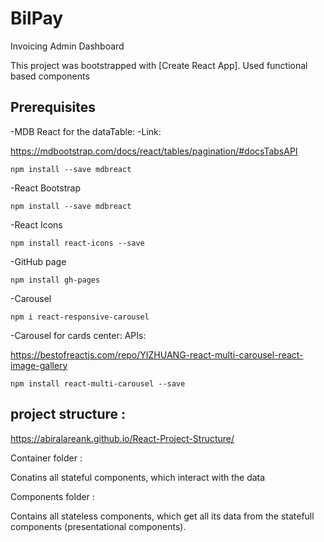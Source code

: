 # BilPay 
Invoicing Admin Dashboard

This project was bootstrapped with [Create React App].
Used functional based components

## Prerequisites
-MDB React for the dataTable: -Link:

https://mdbootstrap.com/docs/react/tables/pagination/#docsTabsAPI

    npm install --save mdbreact

-React Bootstrap 

    npm install --save mdbreact


-React Icons

    npm install react-icons --save

-GitHub page 

    npm install gh-pages

-Carousel

    npm i react-responsive-carousel

-Carousel for cards center: APIs:

https://bestofreactjs.com/repo/YIZHUANG-react-multi-carousel-react-image-gallery

    npm install react-multi-carousel --save


    


## project structure :
https://abiralareank.github.io/React-Project-Structure/

Container folder : 

Conatins all stateful components, which interact with the data 

Components folder : 

Contains all stateless components, which get all its data from the statefull components (presentational components).


